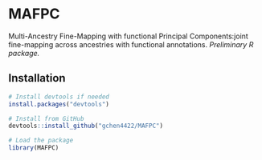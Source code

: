 # MAFPC

Multi-Ancestry Fine-Mapping with functional Principal Components:joint fine-mapping across ancestries with functional annotations. *Preliminary R package.*

## Installation

```r
# Install devtools if needed
install.packages("devtools")

# Install from GitHub
devtools::install_github("gchen4422/MAFPC")

# Load the package
library(MAFPC)
